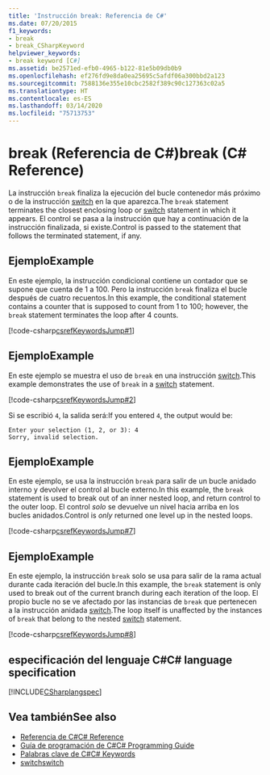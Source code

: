 ```yaml
---
title: 'Instrucción break: Referencia de C#'
ms.date: 07/20/2015
f1_keywords:
- break
- break_CSharpKeyword
helpviewer_keywords:
- break keyword [C#]
ms.assetid: be2571ed-efb0-4965-b122-81e5b09db0b9
ms.openlocfilehash: ef276fd9e8da0ea25695c5afdf06a300bbd2a123
ms.sourcegitcommit: 7588136e355e10cbc2582f389c90c127363c02a5
ms.translationtype: HT
ms.contentlocale: es-ES
ms.lasthandoff: 03/14/2020
ms.locfileid: "75713753"
---
```

# <a name="break-c-reference"></a><span data-ttu-id="c0373-102">break (Referencia de C#)</span><span class="sxs-lookup"><span data-stu-id="c0373-102">break (C# Reference)</span></span>

<span data-ttu-id="c0373-103">La instrucción `break` finaliza la ejecución del bucle contenedor más próximo o de la instrucción [switch](./switch.md) en la que aparezca.</span><span class="sxs-lookup"><span data-stu-id="c0373-103">The `break` statement terminates the closest enclosing loop or [switch](./switch.md) statement in which it appears.</span></span> <span data-ttu-id="c0373-104">El control se pasa a la instrucción que hay a continuación de la instrucción finalizada, si existe.</span><span class="sxs-lookup"><span data-stu-id="c0373-104">Control is passed to the statement that follows the terminated statement, if any.</span></span>

## <a name="example"></a><span data-ttu-id="c0373-105">Ejemplo</span><span class="sxs-lookup"><span data-stu-id="c0373-105">Example</span></span>

<span data-ttu-id="c0373-106">En este ejemplo, la instrucción condicional contiene un contador que se supone que cuenta de 1 a 100. Pero la instrucción `break` finaliza el bucle después de cuatro recuentos.</span><span class="sxs-lookup"><span data-stu-id="c0373-106">In this example, the conditional statement contains a counter that is supposed to count from 1 to 100; however, the `break` statement terminates the loop after 4 counts.</span></span>

[!code-csharp[csrefKeywordsJump#1](~/samples/snippets/csharp/VS_Snippets_VBCSharp/csrefKeywordsJump/CS/csrefKeywordsJump.cs#1)]

## <a name="example"></a><span data-ttu-id="c0373-107">Ejemplo</span><span class="sxs-lookup"><span data-stu-id="c0373-107">Example</span></span>

<span data-ttu-id="c0373-108">En este ejemplo se muestra el uso de `break` en una instrucción [switch](./switch.md).</span><span class="sxs-lookup"><span data-stu-id="c0373-108">This example demonstrates the use of `break` in a [switch](./switch.md) statement.</span></span>

[!code-csharp[csrefKeywordsJump#2](~/samples/snippets/csharp/VS_Snippets_VBCSharp/csrefKeywordsJump/CS/csrefKeywordsJump.cs#2)]

<span data-ttu-id="c0373-109">Si se escribió `4`, la salida será:</span><span class="sxs-lookup"><span data-stu-id="c0373-109">If you entered `4`, the output would be:</span></span>

```console
Enter your selection (1, 2, or 3): 4
Sorry, invalid selection.
```

## <a name="example"></a><span data-ttu-id="c0373-110">Ejemplo</span><span class="sxs-lookup"><span data-stu-id="c0373-110">Example</span></span>

<span data-ttu-id="c0373-111">En este ejemplo, se usa la instrucción `break` para salir de un bucle anidado interno y devolver el control al bucle externo.</span><span class="sxs-lookup"><span data-stu-id="c0373-111">In this example, the `break` statement is used to break out of an inner nested loop, and return control to the outer loop.</span></span> <span data-ttu-id="c0373-112">El control _solo_ se devuelve un nivel hacia arriba en los bucles anidados.</span><span class="sxs-lookup"><span data-stu-id="c0373-112">Control is _only_ returned one level up in the nested loops.</span></span>

[!code-csharp[csrefKeywordsJump#7](~/samples/snippets/csharp/VS_Snippets_VBCSharp/csrefKeywordsJump/CS/csrefKeywordsJump.cs#7)]

## <a name="example"></a><span data-ttu-id="c0373-113">Ejemplo</span><span class="sxs-lookup"><span data-stu-id="c0373-113">Example</span></span>

<span data-ttu-id="c0373-114">En este ejemplo, la instrucción `break` solo se usa para salir de la rama actual durante cada iteración del bucle.</span><span class="sxs-lookup"><span data-stu-id="c0373-114">In this example, the `break` statement is only used to break out of the current branch during each iteration of the loop.</span></span> <span data-ttu-id="c0373-115">El propio bucle no se ve afectado por las instancias de `break` que pertenecen a la instrucción anidada [switch](./switch.md).</span><span class="sxs-lookup"><span data-stu-id="c0373-115">The loop itself is unaffected by the instances of `break` that belong to the nested [switch](./switch.md) statement.</span></span>

[!code-csharp[csrefKeywordsJump#8](~/samples/snippets/csharp/VS_Snippets_VBCSharp/csrefKeywordsJump/CS/csrefKeywordsJump.cs#8)]

## <a name="c-language-specification"></a><span data-ttu-id="c0373-116">especificación del lenguaje C#</span><span class="sxs-lookup"><span data-stu-id="c0373-116">C# language specification</span></span>

[!INCLUDE[CSharplangspec](~/includes/csharplangspec-md.md)]

## <a name="see-also"></a><span data-ttu-id="c0373-117">Vea también</span><span class="sxs-lookup"><span data-stu-id="c0373-117">See also</span></span>

- [<span data-ttu-id="c0373-118">Referencia de C#</span><span class="sxs-lookup"><span data-stu-id="c0373-118">C# Reference</span></span>](../index.md)
- [<span data-ttu-id="c0373-119">Guía de programación de C#</span><span class="sxs-lookup"><span data-stu-id="c0373-119">C# Programming Guide</span></span>](../../programming-guide/index.md)
- [<span data-ttu-id="c0373-120">Palabras clave de C#</span><span class="sxs-lookup"><span data-stu-id="c0373-120">C# Keywords</span></span>](./index.md)
- [<span data-ttu-id="c0373-121">switch</span><span class="sxs-lookup"><span data-stu-id="c0373-121">switch</span></span>](./switch.md)
